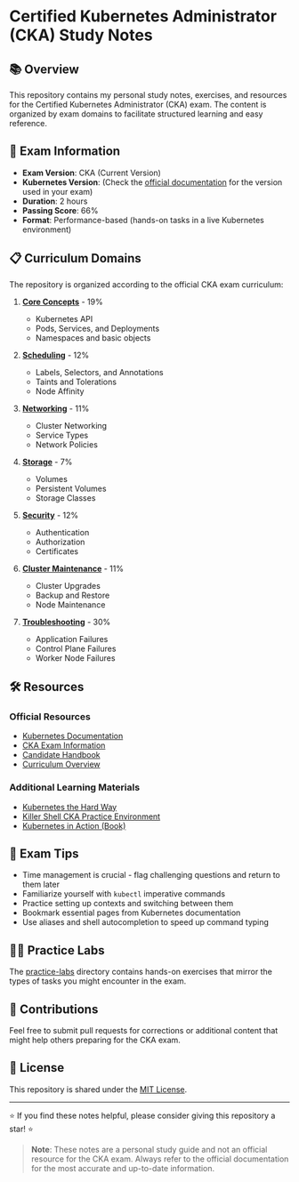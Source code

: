 # Certified Kubernetes Administrator (CKA) Study Notes

## 📚 Overview

This repository contains my personal study notes, exercises, and resources for the Certified Kubernetes Administrator (CKA) exam. The content is organized by exam domains to facilitate structured learning and easy reference.

## 🎯 Exam Information

- **Exam Version**: CKA (Current Version)
- **Kubernetes Version**: (Check the [official documentation](https://docs.linuxfoundation.org/tc-docs/certification/tips-cka-and-ckad) for the version used in your exam)
- **Duration**: 2 hours
- **Passing Score**: 66%
- **Format**: Performance-based (hands-on tasks in a live Kubernetes environment)

## 📋 Curriculum Domains

The repository is organized according to the official CKA exam curriculum:

1. **[Core Concepts](./core-concepts/)** - 19%

   - Kubernetes API
   - Pods, Services, and Deployments
   - Namespaces and basic objects

2. **[Scheduling](./scheduling/)** - 12%

   - Labels, Selectors, and Annotations
   - Taints and Tolerations
   - Node Affinity

3. **[Networking](./networking/)** - 11%

   - Cluster Networking
   - Service Types
   - Network Policies

4. **[Storage](./storage/)** - 7%

   - Volumes
   - Persistent Volumes
   - Storage Classes

5. **[Security](./security/)** - 12%

   - Authentication
   - Authorization
   - Certificates

6. **[Cluster Maintenance](./cluster-maintenance/)** - 11%

   - Cluster Upgrades
   - Backup and Restore
   - Node Maintenance

7. **[Troubleshooting](./troubleshooting/)** - 30%
   - Application Failures
   - Control Plane Failures
   - Worker Node Failures

## 🛠️ Resources

### Official Resources

- [Kubernetes Documentation](https://kubernetes.io/docs/home/)
- [CKA Exam Information](https://www.cncf.io/certification/cka/)
- [Candidate Handbook](https://docs.linuxfoundation.org/tc-docs/certification/lf-candidate-handbook)
- [Curriculum Overview](https://github.com/cncf/curriculum)

### Additional Learning Materials

- [Kubernetes the Hard Way](https://github.com/kelseyhightower/kubernetes-the-hard-way)
- [Killer Shell CKA Practice Environment](https://killer.sh/cka)
- [Kubernetes in Action (Book)](https://www.manning.com/books/kubernetes-in-action)

## 🔑 Exam Tips

- Time management is crucial - flag challenging questions and return to them later
- Familiarize yourself with `kubectl` imperative commands
- Practice setting up contexts and switching between them
- Bookmark essential pages from Kubernetes documentation
- Use aliases and shell autocompletion to speed up command typing

## 🏃‍♂️ Practice Labs

The [practice-labs](https://killercoda.com/sachin/course/CKA) directory contains hands-on exercises that mirror the types of tasks you might encounter in the exam.

## 🤝 Contributions

Feel free to submit pull requests for corrections or additional content that might help others preparing for the CKA exam.

## 📝 License

This repository is shared under the [MIT License](LICENSE).

---

⭐ If you find these notes helpful, please consider giving this repository a star! ⭐

> **Note**: These notes are a personal study guide and not an official resource for the CKA exam. Always refer to the official documentation for the most accurate and up-to-date information.
